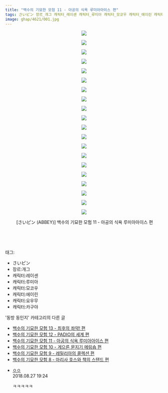 ```yaml
---
title: "백수의 기묘한 모험 11 - 아공의 식욕 루미아아이스 편"
tags: さいピン 장르_개그 캐릭터_레이센 캐릭터_루미아 캐릭터_모코우 캐릭터_에이린 캐릭터_요우무 캐릭터_카구야 ABBEY 동방_동인지
image: ghap/4621/001.jpg
---
```

<div class="article">
<p style="text-align: center; clear: none; float: none;"><img src="{{ site.nasurl }}/ghap/4621/001.jpg"/></p>
<p style="text-align: center; clear: none; float: none;"><img src="{{ site.nasurl }}/ghap/4621/002.jpg"/></p>
<p style="text-align: center; clear: none; float: none;"><img src="{{ site.nasurl }}/ghap/4621/003.jpg"/></p>
<p style="text-align: center; clear: none; float: none;"><img src="{{ site.nasurl }}/ghap/4621/004.jpg"/></p>
<p style="text-align: center; clear: none; float: none;"><img src="{{ site.nasurl }}/ghap/4621/005.jpg"/></p>
<p style="text-align: center; clear: none; float: none;"><img src="{{ site.nasurl }}/ghap/4621/006.jpg"/></p>
<p style="text-align: center; clear: none; float: none;"><img src="{{ site.nasurl }}/ghap/4621/007.jpg"/></p>
<p style="text-align: center; clear: none; float: none;"><img src="{{ site.nasurl }}/ghap/4621/008.jpg"/></p>
<p style="text-align: center; clear: none; float: none;"><img src="{{ site.nasurl }}/ghap/4621/009.jpg"/></p>
<p style="text-align: center; clear: none; float: none;"><img src="{{ site.nasurl }}/ghap/4621/010.jpg"/></p>
<p style="text-align: center; clear: none; float: none;"><img src="{{ site.nasurl }}/ghap/4621/011.jpg"/></p>
<p style="text-align: center; clear: none; float: none;"><img src="{{ site.nasurl }}/ghap/4621/012.jpg"/></p>
<p style="text-align: center; clear: none; float: none;"><img src="{{ site.nasurl }}/ghap/4621/013.jpg"/></p>
<p style="text-align: center; clear: none; float: none;"><img src="{{ site.nasurl }}/ghap/4621/014.jpg"/></p>
<p style="text-align: center; clear: none; float: none;"><img src="{{ site.nasurl }}/ghap/4621/015.jpg"/></p>
<p style="text-align: center; clear: none; float: none;"><img src="{{ site.nasurl }}/ghap/4621/016.jpg"/></p>
<p style="text-align: center; clear: none; float: none;"><img src="{{ site.nasurl }}/ghap/4621/017.jpg"/></p>
<p style="text-align: center; clear: none; float: none;"><img src="{{ site.nasurl }}/ghap/4621/018.jpg"/></p>
<p style="text-align: center; clear: none; float: none;"><img src="{{ site.nasurl }}/ghap/4621/019.jpg"/></p>
<p style="text-align: center; clear: none; float: none;"><img src="{{ site.nasurl }}/ghap/4621/020.jpg"/></p>
<p style="text-align: center; clear: none; float: none;"> [さいピン (ABBEY)] 백수의 기묘한 모험 11 - 아공의 식욕 루미아아이스 편</p>
<p style="text-align: center; clear: none; float: none;"><br/></p>
<p><br/></p>
</div><div class="tagTrail">
<p>태그: </p>
<ul>
<li>さいピン</li>
<li>장르:개그</li>
<li>캐릭터:레이센</li>
<li>캐릭터:루미아</li>
<li>캐릭터:모코우</li>
<li>캐릭터:에이린</li>
<li>캐릭터:요우무</li>
<li>캐릭터:카구야</li>
</ul>
</div><div class="another">
<p>'동방 동인지' 카테고리의 다른 글</p>
<ul>
<li><a href="/2018-08-26-ghap_4623">백수의 기묘한 모험 13 - 최후의 좌약! 편</a></li>
<li><a href="/2018-08-26-ghap_4622">백수의 기묘한 모험 12 - PADIO의 세계 편</a></li>
<li><a href="/2018-08-26-ghap_4621">백수의 기묘한 모험 11 - 아공의 식욕 루미아아이스 편</a></li>
<li><a href="/2018-08-26-ghap_4620">백수의 기묘한 모험 10 - 게으른 문지기 메링숍 편</a></li>
<li><a href="/2018-08-26-ghap_4619">백수의 기묘한 모험 9 - 레밀리아의 콜렉션 편</a></li>
<li><a href="/2018-08-26-ghap_4618">백수의 기묘한 모험 8 - 마리사 호스와 책의 스탠드 편</a></li>
</ul>
</div><div class="cb_module cb_fluid">
<div class="cb_wrt cb_profile">
<div class="comment">
<ul>
<li class="cb_thumb_off" id="comment15319007">
<div class="cb_comment_area">
<div class="cb_info_area">
<div class="cb_section">
<span class="cb_nick_name"> <a href="http://." onclick="return openLinkInNewWindow(this)">ㅇㅇ</a></span>
</div>
<div class="cb_section">
<span class="cb_date">2018.08.27 19:24 </span>
</div>
</div>
<div class="cb_dsc_comment">
<p class="cb_dsc">
											ㅋㅋㅋㅋㅋ
										</p>
</div>
</div></li>
</ul>
</div>
</div><!-- commentList close -->
</div>